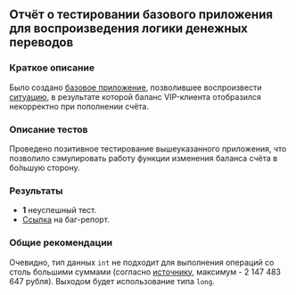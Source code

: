 ## Отчёт о тестировании базового приложения для воспроизведения логики денежных переводов

### Краткое описание

Было создано [базовое приложение](https://github.com/Mortiferus/Money-Transfer/blob/main/Main.java), позволившее воспроизвести [ситуацию](https://github.com/netology-code/javaqa-homeworks/tree/master/programming#%D0%B7%D0%B0%D0%B4%D0%B0%D1%87%D0%B0-1---money-transfer), в результате которой баланс VIP-клиента отобразился некорректно при пополнении счёта.

### Описание тестов

Проведено позитивное тестирование вышеуказанного приложения, что позволило сэмулировать работу функции изменения баланса счёта в бо́льшую сторону.

### Результаты

- **1** неуспешный тест.
- [Ссылка](https://github.com/Mortiferus/Money-Transfer/issues/1) на баг-репорт.

### Общие рекомендации

Очевидно, тип данных `int` не подходит для выполнения операций со столь большими суммами (согласно [источнику](https://foxford.ru/wiki/informatika/peremennye-v-java), максимум - 2 147 483 647 рубля). Выходом будет использование типа `long`.
